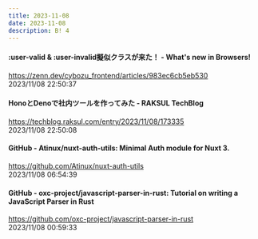 ```yaml
---
title: 2023-11-08
date: 2023-11-08
description: B! 4
---
```


#### :user-valid & :user-invalid擬似クラスが来た！ - What's new in Browsers!
https://zenn.dev/cybozu_frontend/articles/983ec6cb5eb530<br>
2023/11/08 22:50:37<br>


#### HonoとDenoで社内ツールを作ってみた - RAKSUL TechBlog
https://techblog.raksul.com/entry/2023/11/08/173335<br>
2023/11/08 22:50:08<br>


#### GitHub - Atinux/nuxt-auth-utils: Minimal Auth module for Nuxt 3.
https://github.com/Atinux/nuxt-auth-utils<br>
2023/11/08 06:54:39<br>


#### GitHub - oxc-project/javascript-parser-in-rust: Tutorial on writing a JavaScript Parser in Rust
https://github.com/oxc-project/javascript-parser-in-rust<br>
2023/11/08 00:59:33<br>


